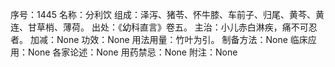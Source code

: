 序号：1445
名称：分利饮
组成：泽泻、猪苓、怀牛膝、车前子、归尾、黄芩、黄连、甘草梢、薄荷。
出处：《幼科直言》卷五。
主治：小儿赤白淋疾，痛不可忍者。
加减：None
功效：None
用法用量：竹叶为引。
制备方法：None
临床应用：None
各家论述：None
用药禁忌：None
附注：None
